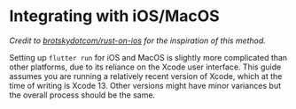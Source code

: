 # Integrating with iOS/MacOS

*Credit to [brotskydotcom/rust-on-ios](https://github.com/brotskydotcom/rust-on-ios)
for the inspiration of this method.*

Setting up `flutter run` for iOS and MacOS is slightly more complicated than other platforms,
due to its reliance on the Xcode user interface. This guide assumes you are running
a relatively recent version of Xcode, which at the time of writing is Xcode 13.
Other versions might have minor variances but the overall process should be the same.
